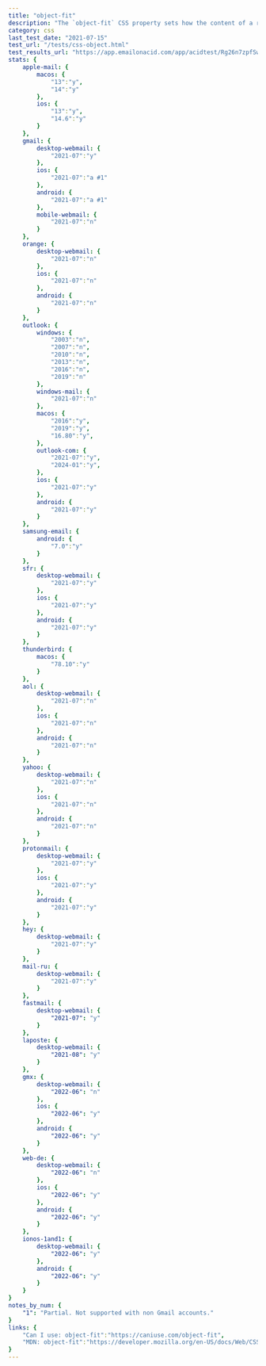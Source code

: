 ```yaml
---
title: "object-fit"
description: "The `object-fit` CSS property sets how the content of a replaced element, such as an `<img>` or `<video>`, should be resized to fit its container."
category: css
last_test_date: "2021-07-15"
test_url: "/tests/css-object.html"
test_results_url: "https://app.emailonacid.com/app/acidtest/Rg26n7zpfSw6bcxjGdDU9eF0aieX8XR7QoXfSfjbOEKXt/list"
stats: {
    apple-mail: {
        macos: {
            "13":"y",
            "14":"y"
        },
        ios: {
            "13":"y",
            "14.6":"y"
        }
    },
    gmail: {
        desktop-webmail: {
            "2021-07":"y"
        },
        ios: {
            "2021-07":"a #1"
        },
        android: {
            "2021-07":"a #1"
        },
        mobile-webmail: {
            "2021-07":"n"
        }
    },
    orange: {
        desktop-webmail: {
            "2021-07":"n"
        },
        ios: {
            "2021-07":"n"
        },
        android: {
            "2021-07":"n"
        }
    },
    outlook: {
        windows: {
            "2003":"n",
            "2007":"n",
            "2010":"n",
            "2013":"n",
            "2016":"n",
            "2019":"n"
        },
        windows-mail: {
            "2021-07":"n"
        },
        macos: {
            "2016":"y",
            "2019":"y",
            "16.80":"y",
        },
        outlook-com: {
            "2021-07":"y",
            "2024-01":"y",
        },
        ios: {
            "2021-07":"y"
        },
        android: {
            "2021-07":"y"
        }
    },
    samsung-email: {
        android: {
            "7.0":"y"
        }
    },
    sfr: {
        desktop-webmail: {
            "2021-07":"y"
        },
        ios: {
            "2021-07":"y"
        },
        android: {
            "2021-07":"y"
        }
    },
    thunderbird: {
        macos: {
            "78.10":"y"
        }
    },
    aol: {
        desktop-webmail: {
            "2021-07":"n"
        },
        ios: {
            "2021-07":"n"
        },
        android: {
            "2021-07":"n"
        }
    },
    yahoo: {
        desktop-webmail: {
            "2021-07":"n"
        },
        ios: {
            "2021-07":"n"
        },
        android: {
            "2021-07":"n"
        }
    },
    protonmail: {
        desktop-webmail: {
            "2021-07":"y"
        },
        ios: {
            "2021-07":"y"
        },
        android: {
            "2021-07":"y"
        }
    },
    hey: {
        desktop-webmail: {
            "2021-07":"y"
        }
    },
    mail-ru: {
        desktop-webmail: {
            "2021-07":"y"
        }
    },
    fastmail: {
        desktop-webmail: {
            "2021-07": "y"
        }
    },
    laposte: {
        desktop-webmail: {
            "2021-08": "y"
        }
    },
    gmx: {
        desktop-webmail: {
            "2022-06": "n"
        },
        ios: {
            "2022-06": "y"
        },
        android: {
            "2022-06": "y"
        }
    },
    web-de: {
        desktop-webmail: {
            "2022-06": "n"
        },
        ios: {
            "2022-06": "y"
        },
        android: {
            "2022-06": "y"
        }
    },
    ionos-1and1: {
        desktop-webmail: {
            "2022-06": "y"
        },
        android: {
            "2022-06": "y"
        }
    }
}
notes_by_num: {
    "1": "Partial. Not supported with non Gmail accounts."
}
links: {
    "Can I use: object-fit":"https://caniuse.com/object-fit",
    "MDN: object-fit":"https://developer.mozilla.org/en-US/docs/Web/CSS/object-fit"
}
---
```

